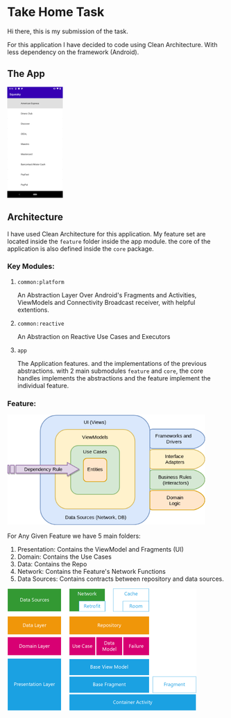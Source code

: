 # Take Home Task

Hi there, this is my submission of the task.

For this application I have decided to code using Clean Architecture. With less dependency on the framework (Android).

## The App

<img src="art/app.gif" alt="Application" style="zoom:25%;" />

## Architecture

I have used Clean Architecture for this application. My feature set are located inside the `feature` folder inside the app module. the core of the application is also defined inside the `core` package.

### Key Modules:

1. `common:platform`

   An Abstraction Layer Over Android's Fragments and Activities, ViewModels and Connectivity Broadcast receiver, with helpful extentions.

2. `common:reactive`

   An Abstraction on Reactive Use Cases and Executors

3. `app`

   The Application features. and the implementations of the previous abstractions. with 2 main submodules `feature` and `core`, the core handles implements the abstractions and the feature implement the individual feature.

### Feature:

<img src="art/bob.png" alt="Bob" style="zoom:75%;" />

For Any Given Feature we have 5 main folders:

1. Presentation: Contains the ViewModel and Fragments (UI)
2. Domain: Contains the Use Cases
3. Data: Contains the Repo
4. Network: Contains the Feature's Network Functions
5. Data Sources: Contains contracts between repository and data sources.



<img src="art/arch.png" alt="Arch" style="zoom:50%;" />

